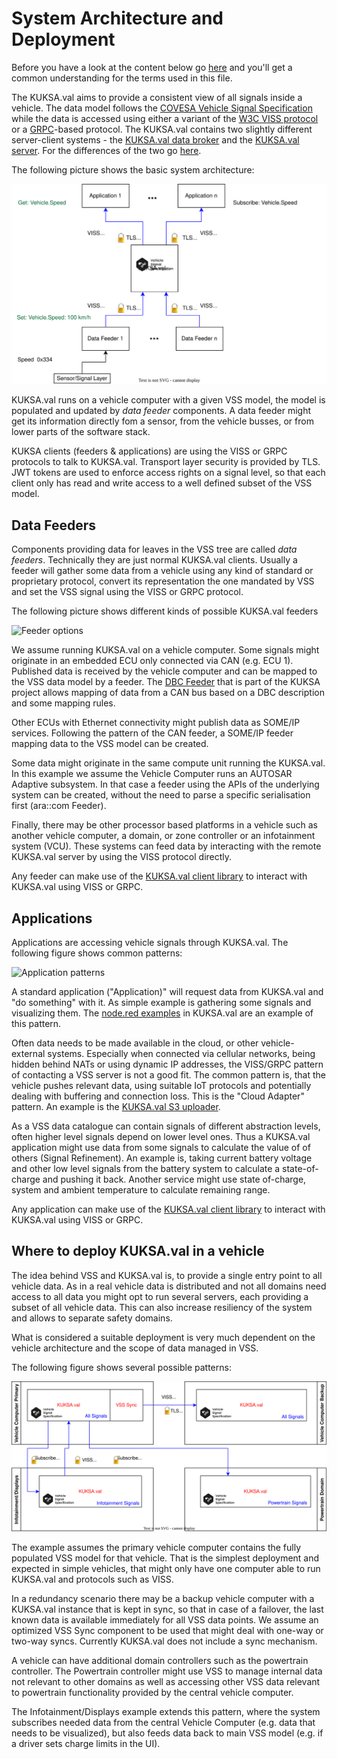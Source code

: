 # System Architecture and Deployment

Before you have a look at the content below go [here](./definitions.md) and you'll get a common understanding for the terms used in this file.

The KUKSA.val aims to provide a consistent view of all signals inside a vehicle. The data model follows the [COVESA Vehicle Signal Specification](https://github.com/COVESA/vehicle_signal_specification) while the data is accessed using either a variant of the [W3C VISS protocol](https://github.com/w3c/automotive) or a [GRPC](https://grpc.io)-based protocol. The KUKSA.val contains two slightly different server-client systems - the [KUKSA.val data broker](../) and the [KUKSA.val server](../kuksa-val-server/). For the differences of the two go [here](./server-vs-broker.md).

The following picture shows the basic system architecture:

![Basic architecture](./pictures/sysarch_basic.svg)

KUKSA.val runs on a vehicle computer with a given VSS model, the model is populated and updated by *data feeder* components. A data feeder might get its information directly fom a sensor, from the vehicle busses, or from lower parts of the software stack.

KUKSA clients (feeders & applications) are using the VISS or GRPC protocols to talk to KUKSA.val. Transport layer security is provided by TLS. JWT tokens are used to enforce access rights on a signal level, so that each client only has read and write access to a well defined subset of the VSS model.

## Data Feeders 
Components providing data for leaves in the VSS tree are called  *data feeders*. Technically they are just normal KUKSA.val clients. Usually a feeder will gather some data from a vehicle using any kind of standard or proprietary protocol, convert its representation the one mandated by VSS and set the VSS signal using the VISS or GRPC protocol.

The following picture shows different kinds of possible KUKSA.val feeders 

![Feeder options](./pictures/sysarch_feeders.svg)

We assume running KUKSA.val on a vehicle computer. Some signals might originate in an embedded ECU only connected via CAN (e.g. ECU 1). Published data is received by the vehicle computer and can be mapped to the VSS data model by a feeder. The [DBC Feeder](https://github.com/eclipse/kuksa.val.feeders/tree/main/dbc2val) that is part of the KUKSA project allows mapping of data from a CAN bus based on a DBC description and some mapping rules.

Other ECUs with Ethernet connectivity might publish data as SOME/IP services. Following the pattern of the CAN feeder, a SOME/IP feeder mapping data to the VSS model can be created.

Some data might originate in the same compute unit running the KUKSA.val. In this example we assume the Vehicle Computer runs an AUTOSAR Adaptive subsystem. In that case a feeder using the APIs of the underlying system can be created, without the need to parse a specific serialisation first (ara::com Feeder).

Finally, there may be other  processor based platforms in a vehicle such as another vehicle computer, a domain, or zone controller or an infotainment system (VCU). These systems can feed data by interacting with the remote KUKSA.val server by using the VISS protocol directly. 

Any feeder can make use of the [KUKSA.val client library](../kuksa-client/) to interact with KUKSA.val using VISS or GRPC.

## Applications
Applications are accessing vehicle signals through KUKSA.val. The following figure shows common patterns:

![Application patterns](./pictures/sysarch_applications.svg)

A standard application ("Application)"  will request data from KUKSA.val and "do something" with it. As simple example is gathering some signals and visualizing them. The [node.red examples](../kuksa_apps/node-red) in KUKSA.val are an example of this pattern.

Often data needs to be made available in the cloud, or other vehicle-external systems. Especially when connected via cellular networks, being hidden behind NATs or using dynamic IP addresses, the VISS/GRPC pattern of contacting a VSS server is not a good fit. The common pattern is, that the vehicle pushes relevant data, using suitable IoT protocols and potentially dealing with buffering and connection loss. This is the "Cloud Adapter" pattern. An example is the [KUKSA.val S3 uploader](../kuksa_apps/s3/).

As a VSS data catalogue can contain signals of different abstraction levels, often higher level signals depend on lower level ones. Thus a KUKSA.val application might use data from some signals to calculate the value of of others (Signal Refinement). An example is, taking current battery voltage and other low level signals from the battery system to calculate a state-of-charge and pushing it back. Another service might use state of-charge, system and ambient temperature to calculate remaining range.

Any application can make use of the [KUKSA.val client library](../kuksa-client/) to interact with KUKSA.val using VISS or GRPC.

## Where to deploy KUKSA.val in a vehicle

The idea behind VSS and KUKSA.val is, to provide a single entry point to all vehicle data. As in a real vehicle data is distributed and not all domains need access to all data you might opt to run several servers, each providing a subset of all vehicle data. This can also increase resiliency of the system and allows to separate safety domains.

What is considered a suitable deployment is very much dependent on the vehicle architecture and the scope of data managed in VSS.

The following figure shows several possible patterns:

![Deployment patterns](./pictures/sysarch_deployment.svg)

The example assumes the primary vehicle computer contains the fully populated VSS model for that vehicle. That is the simplest deployment and expected in simple vehicles, that might only have one computer able to run KUKSA.val and protocols such as VISS.

In a redundancy scenario there may be a backup vehicle computer with a KUKSA.val instance that is kept in sync, so that in case of a failover, the last known data is available immediately for all VSS data points. We assume an optimized VSS Sync component to be used that might deal with one-way or two-way syncs. Currently KUKSA.val does not include a sync mechanism.

A vehicle can have additional  domain controllers such as the powertrain controller. The Powertrain controller might use VSS to manage internal data not relevant to other domains as well as accessing other VSS data relevant to powertrain functionality provided by the central vehicle computer.

The Infotainment/Displays example extends this pattern, where the system subscribes needed data from the central Vehicle Computer (e.g. data that needs to be visualized), but also feeds data back to main VSS model (e.g. if a driver sets charge limits in the UI). 
